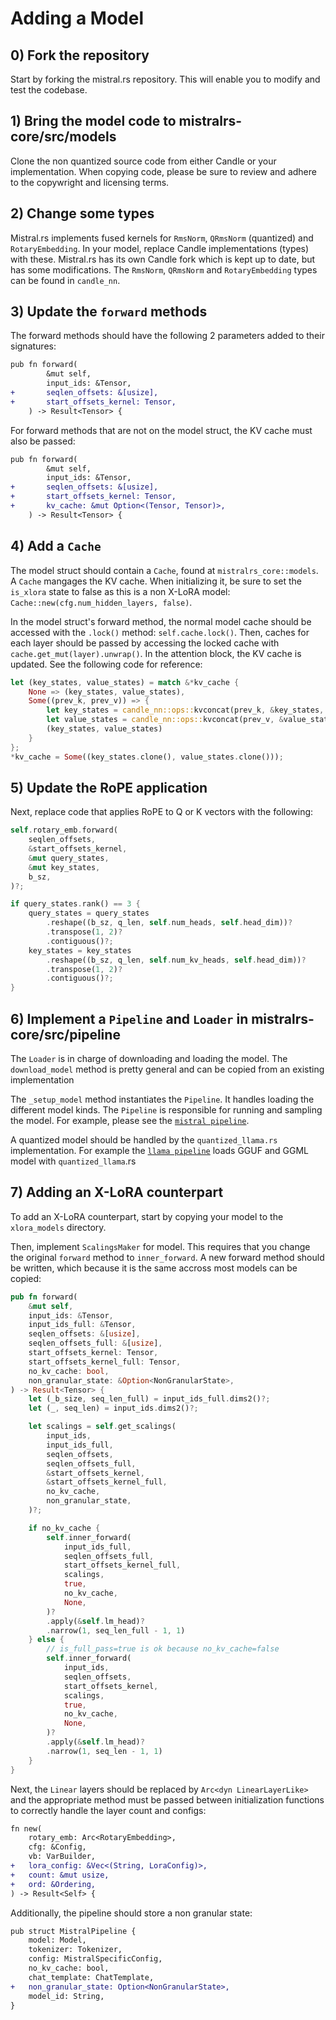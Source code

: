 # Adding a Model
## 0) Fork the repository
Start by forking the mistral.rs repository. This will enable you to modify and test the codebase.

## 1) Bring the model code to mistralrs-core/src/models
Clone the non quantized source code from either Candle or your implementation. When copying code, please be sure to review and adhere to the copywright and licensing terms.

## 2) Change some types
Mistral.rs implements fused kernels for `RmsNorm`, `QRmsNorm` (quantized) and `RotaryEmbedding`. In your model,
replace Candle implementations (types) with these. Mistral.rs has its own Candle fork which is kept up to date, but has some modifications. The `RmsNorm`, `QRmsNorm` and `RotaryEmbedding` types can be found in `candle_nn`.

## 3) Update the `forward` methods

The forward methods should have the following 2 parameters added to their signatures:

```diff
pub fn forward(
        &mut self,
        input_ids: &Tensor,
+       seqlen_offsets: &[usize],
+       start_offsets_kernel: Tensor,
    ) -> Result<Tensor> {
```

For forward methods that are not on the model struct, the KV cache must also be passed:

```diff
pub fn forward(
        &mut self,
        input_ids: &Tensor,
+       seqlen_offsets: &[usize],
+       start_offsets_kernel: Tensor,
+       kv_cache: &mut Option<(Tensor, Tensor)>,
    ) -> Result<Tensor> {
```

## 4) Add a `Cache`

The model struct should contain a `Cache`, found at `mistralrs_core::models`. A `Cache` mangages the KV cache. When initializing it,
be sure to set the `is_xlora` state to false as this is a non X-LoRA model: `Cache::new(cfg.num_hidden_layers, false)`.

In the model struct's forward method, the normal model cache should be accessed with the `.lock()` method: `self.cache.lock()`. Then, caches for each layer should be passed by accessing the locked cache with `cache.get_mut(layer).unwrap()`. In the attention block, the KV cache is updated. See the following code for reference:

```rust
let (key_states, value_states) = match &*kv_cache {
    None => (key_states, value_states),
    Some((prev_k, prev_v)) => {
        let key_states = candle_nn::ops::kvconcat(prev_k, &key_states, 2)?;
        let value_states = candle_nn::ops::kvconcat(prev_v, &value_states, 2)?;
        (key_states, value_states)
    }
};
*kv_cache = Some((key_states.clone(), value_states.clone()));
```

## 5) Update the RoPE application
Next, replace code that applies RoPE to Q or K vectors with the following:

```rust
self.rotary_emb.forward(
    seqlen_offsets,
    &start_offsets_kernel,
    &mut query_states,
    &mut key_states,
    b_sz,
)?;

if query_states.rank() == 3 {
    query_states = query_states
        .reshape((b_sz, q_len, self.num_heads, self.head_dim))?
        .transpose(1, 2)?
        .contiguous()?;
    key_states = key_states
        .reshape((b_sz, q_len, self.num_kv_heads, self.head_dim))?
        .transpose(1, 2)?
        .contiguous()?;
}
```

## 6) Implement a `Pipeline` and `Loader` in mistralrs-core/src/pipeline
The `Loader` is in charge of downloading and loading the model. The `download_model` method is pretty general and can be copied from an existing implementation

The `_setup_model` method instantiates the `Pipeline`. It handles loading the different model kinds. The `Pipeline` is responsible for running and sampling the model. For example, please see the [`mistral pipeline`](mistralrs-core/src/pipeline/mistral.rs).

A quantized model should be handled by the `quantized_llama.rs` implementation. For example the [`llama pipeline`](mistralrs-core/src/pipeline/llama.rs) loads GGUF and GGML model with `quantized_llama`.rs


## 7) Adding an X-LoRA counterpart
To add an X-LoRA counterpart, start by copying your model to the `xlora_models` directory. 

Then, implement `ScalingsMaker` for model. This requires that you change the original `forward` method to `inner_forward`. A new forward method should be written, which because it is the same accross most models can be copied:

```rust
pub fn forward(
    &mut self,
    input_ids: &Tensor,
    input_ids_full: &Tensor,
    seqlen_offsets: &[usize],
    seqlen_offsets_full: &[usize],
    start_offsets_kernel: Tensor,
    start_offsets_kernel_full: Tensor,
    no_kv_cache: bool,
    non_granular_state: &Option<NonGranularState>,
) -> Result<Tensor> {
    let (_b_size, seq_len_full) = input_ids_full.dims2()?;
    let (_, seq_len) = input_ids.dims2()?;

    let scalings = self.get_scalings(
        input_ids,
        input_ids_full,
        seqlen_offsets,
        seqlen_offsets_full,
        &start_offsets_kernel,
        &start_offsets_kernel_full,
        no_kv_cache,
        non_granular_state,
    )?;

    if no_kv_cache {
        self.inner_forward(
            input_ids_full,
            seqlen_offsets_full,
            start_offsets_kernel_full,
            scalings,
            true,
            no_kv_cache,
            None,
        )?
        .apply(&self.lm_head)?
        .narrow(1, seq_len_full - 1, 1)
    } else {
        // is_full_pass=true is ok because no_kv_cache=false
        self.inner_forward(
            input_ids,
            seqlen_offsets,
            start_offsets_kernel,
            scalings,
            true,
            no_kv_cache,
            None,
        )?
        .apply(&self.lm_head)?
        .narrow(1, seq_len - 1, 1)
    }
}
```

Next, the `Linear` layers should be replaced by `Arc<dyn LinearLayerLike>` and the appropriate method must be passed between initialization functions to correctly handle the layer count and configs:
```diff
fn new(
    rotary_emb: Arc<RotaryEmbedding>,
    cfg: &Config,
    vb: VarBuilder,
+   lora_config: &Vec<(String, LoraConfig)>,
+   count: &mut usize,
+   ord: &Ordering,
) -> Result<Self> {
```

Additionally, the pipeline should store a non granular state: 

```diff
pub struct MistralPipeline {
    model: Model,
    tokenizer: Tokenizer,
    config: MistralSpecificConfig,
    no_kv_cache: bool,
    chat_template: ChatTemplate,
+   non_granular_state: Option<NonGranularState>,
    model_id: String,
}
```

